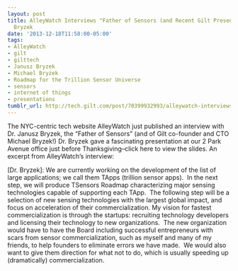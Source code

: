 ```yaml
---
layout: post
title: AlleyWatch Interviews "Father of Sensors (and Recent Gilt Presenter!) Dr. Janusz
  Bryzek
date: '2013-12-18T11:58:00-05:00'
tags:
- AlleyWatch
- gilt
- gilttech
- Janusz Bryzek
- Michael Bryzek
- Roadmap for the Trillion Sensor Universe
- sensors
- internet of things
- presentations
tumblr_url: http://tech.gilt.com/post/70399932993/alleywatch-interviews-father-of-sensors-and
---
```

The NYC-centric tech website AlleyWatch just published an interview with Dr. Janusz Bryzek, the “Father of Sensors” (and of Gilt co-founder and CTO Michael Bryzek!) Dr. Bryzek gave a fascinating presentation at our 2 Park Avenue office just before Thanksgiving–click here to view the slides.
An excerpt from AlleyWatch’s interview:

[Dr. Bryzek]: We are currently working on the development of the list of large applications; we call them TApps (trillion sensor apps).  In the next step, we will produce TSensors Roadmap characterizing major sensing technologies capable of supporting each TApp.  The following step will be a selection of new sensing technologies with the largest global impact, and focus on acceleration of their commercialization.
My vision for fastest commercialization is through the startups: recruiting technology developers and licensing their technology to new organizations.  The new organization would have to have the Board including successful entrepreneurs with scars from sensor commercialization, such as myself and many of my friends, to help founders to eliminate errors we have made.  We would also want to give them direction for what not to do, which is usually speeding up (dramatically) commercialization.
